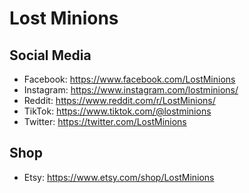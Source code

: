 # Lost Minions

## Social Media
- Facebook: https://www.facebook.com/LostMinions
- Instagram: https://www.instagram.com/lostminions/
- Reddit: https://www.reddit.com/r/LostMinions/
- TikTok: https://www.tiktok.com/@lostminions
- Twitter: https://twitter.com/LostMinions

## Shop
- Etsy: https://www.etsy.com/shop/LostMinions
